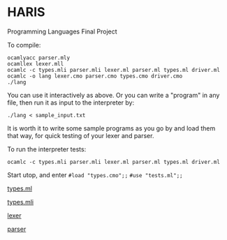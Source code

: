 # HARIS
Programming Languages Final Project

To compile:

```terminal
ocamlyacc parser.mly
ocamllex lexer.mll
ocamlc -c types.mli parser.mli lexer.ml parser.ml types.ml driver.ml
ocamlc -o lang lexer.cmo parser.cmo types.cmo driver.cmo
./lang
``` 

You can use it interactively as above. Or you can write a "program" in any file, then run it as input to the interpreter by:

`./lang < sample_input.txt`

It is worth it to write some sample programs as you go by and load them that way, for quick testing of your lexer and parser.


To run the interpreter tests:

`ocamlc -c types.mli parser.mli lexer.ml parser.ml types.ml driver.ml`

Start utop, and enter
`#load "types.cmo";;`
`#use "tests.ml";;`


[types.ml](https://github.com/gitslaton/HARIS/blob/master/types.ml)

[types.mli](https://github.com/gitslaton/HARIS/blob/master/types.mli)

[lexer](https://github.com/gitslaton/HARIS/blob/master/lexer.mll)

[parser](https://github.com/gitslaton/HARIS/blob/master/parser.mly)
